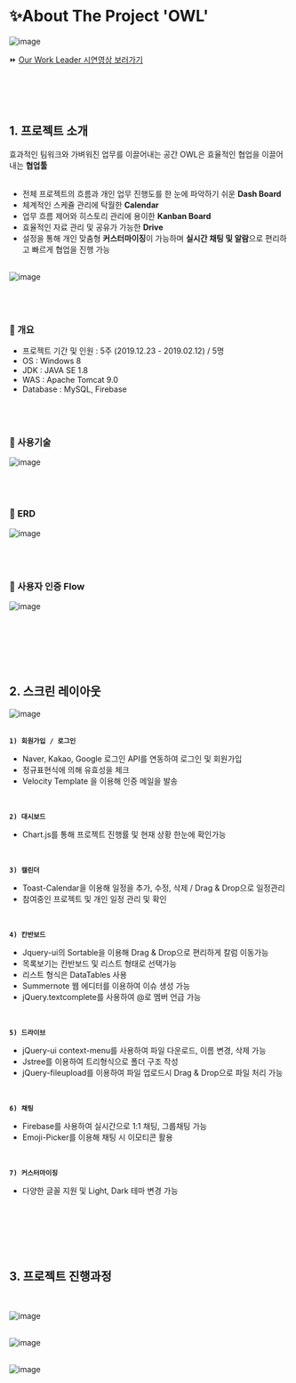 <br>

# ✨About The Project 'OWL'


![image](https://user-images.githubusercontent.com/54265610/128624327-e68f4b39-7af6-4f3d-8656-f2574eeb1e04.png)
<br>

⏩ [Our Work Leader 시연영상 보러가기](https://www.youtube.com/watch?v=qLLegGbU01A) 
<br><br><br><br><br>

## 1. 프로젝트 소개

   효과적인 팀워크와 가벼워진 업무를 이끌어내는 공간 OWL은 효율적인 협업을 이끌어내는 **협업툴** <br><br>
   
  - 전체 프로젝트의 흐름과 개인 업무 진행도를 한 눈에 파악하기 쉬운 **Dash Board** <br>
  - 체계적인 스케쥴 관리에 탁월한 **Calendar** <br>
  - 업무 흐름 제어와 히스토리 관리에 용이한 **Kanban Board** <br>
  - 효율적인 자료 관리 및 공유가 가능한 **Drive** <br>
  - 설정을 통해 개인 맞춤형 **커스터마이징**이 가능하며 **실시간 채팅 및 알람**으로 편리하고 빠르게 협업을 진행 가능 <br> <br>


![image](https://user-images.githubusercontent.com/54265610/128623646-efb3840c-832c-47eb-b2ed-76b897670727.png)
<br><br><br><br>

### 🔸 개요

- 프로젝트 기간 및 인원 : 5주 (2019.12.23 - 2019.02.12) / 5명<br>
- OS			: 	Windows 8<br>
- JDK : JAVA SE 1.8<br>
- WAS : Apache Tomcat 9.0<br>
- Database : MySQL, Firebase
<br><br><br><br>

### 🔸 사용기술
![image](https://user-images.githubusercontent.com/54265610/128626597-30e4562b-42b5-42fc-bb0d-90d7dcb74e29.png)
<br><br><br><br>

### 🔸 ERD
![image](https://user-images.githubusercontent.com/54265610/128623893-48306166-0fe0-4235-aa2b-8442e49d59ab.png)
<br><br><br><br>

### 🔸 사용자 인증 Flow
![image](https://user-images.githubusercontent.com/54265610/128625066-e656d1f5-7509-4cfc-aebd-28ae8aba4f07.png)

<br><br><br><br><br>

## 2. 스크린 레이아웃
![image](https://user-images.githubusercontent.com/54265610/128625483-f69e0dd7-ebe1-4661-ba91-15e2d31aa084.png)
<br><br>

**`1) 회원가입 / 로그인`**
- Naver, Kakao, Google 로그인 API를 연동하여 로그인 및 회원가입
- 정규표현식에 의해 유효성을 체크
- Velocity Template  을 이용해 인증 메일을 발송
<br>

**`2) 대시보드`**
- Chart.js를 통해 프로젝트 진행률 및 현재 상황 한눈에 확인가능
<br>

**`3) 캘린더`**
- Toast-Calendar을 이용해 일정을 추가, 수정, 삭제 / Drag & Drop으로 일정관리
- 참여중인 프로젝트 및 개인 일정 관리 및 확인 
<br>

**`4) 칸반보드`**
- Jquery-ui의 Sortable을 이용해 Drag & Drop으로 편리하게 칼럼 이동가능
- 목록보기는 칸반보드 및 리스트 형태로 선택가능 
- 리스트 형식은 DataTables 사용 
- Summernote 웹 에디터를 이용하여 이슈 생성 가능
- jQuery.textcomplete를 사용하여 @로 멤버 언급 가능
<br>

**`5) 드라이브`**
- jQuery-ui context-menu를 사용하여 파일 다운로드, 이름 변경, 삭제 가능
- Jstree를 이용하여 트리형식으로 폴더 구조 작성
- jQuery-fileupload를 이용하여 파일 업로드시 Drag & Drop으로 파일 처리 가능
<br>

**`6) 채팅`**
- Firebase를 사용하여 실시간으로 1:1 채팅, 그룹채팅 가능
- Emoji-Picker를 이용해 채팅 시 이모티콘 활용
<br>

**`7) 커스터마이징`**
- 다양한 글꼴 지원 및 Light, Dark 테마 변경 가능



<br><br><br><br><br>

## 3. 프로젝트 진행과정
<br>

![image](https://user-images.githubusercontent.com/54265610/128626091-f1058c4d-d0d1-4958-81c1-8cc03cc70d20.png)
<br><br>

![image](https://user-images.githubusercontent.com/54265610/128627185-9be5a9e7-7f35-4443-a020-96e37480b656.png)
<br><br>

![image](https://user-images.githubusercontent.com/54265610/128626191-99ea6cd0-2c12-4e78-864e-721c2b1e4d40.png)

